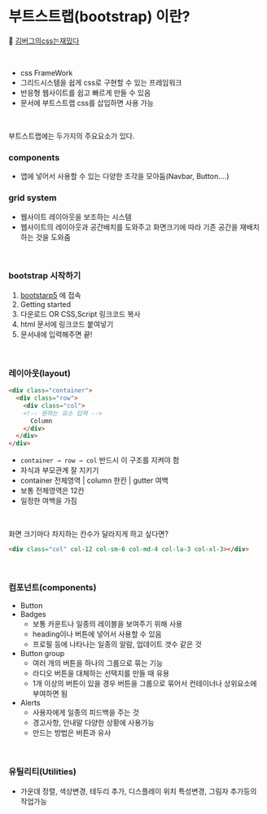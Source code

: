 # 부트스트랩(bootstrap) 이란?

📌 [김버그의css는재밌다](https://edu.goorm.io/lecture/20583/%25EA%25B9%2580%25EB%25B2%2584%25EA%25B7%25B8%25EC%259D%2598-html-css%25EB%258A%2594-%25EC%259E%25AC%25EB%25B0%258C%25EB%258B%25A4)

<br>

* css FrameWork
* 그리드시스템을 쉽게 css로 구현할 수 있는 프레임워크 
* 반응형 웹사이트를 쉽고 빠르게 만들 수 있음
* 문서에 부트스트랩 css를 삽입하면 사용 가능

<br>

부트스트랩에는 두가지의 주요요소가 있다.
### components
* 앱에 넣어서 사용할 수 있는 다양한 조각을 모아둠(Navbar, Button....)
### grid system
* 웹사이트 레이아웃을 보조하는 시스템 
* 웹사이트의 레이아웃과 공간배치를 도와주고 화면크기에 따라 기존 공간을 재배치 하는 것을 도와줌 

<br>

### bootstrap 시작하기
1. [bootstarp5](https://getbootstrap.com/docs/5.3/getting-started/introduction/) 에 접속
2. Getting started
3. 다운로드 OR CSS,Script 링크코드 복사
4. html 문서에 링크코드 붙여넣기
5. 문서내에 입력해주면 끝!

<br>

### 레이아웃(layout)
```html
<div class="container">
  <div class="row">
    <div class="col">
    <!-- 원하는 요소 입력 -->
      Column
    </div>
  </div>
</div>
```
* ```container → row → col``` 반드시 이 구조를 지켜야 함
* 자식과 부모관계 잘 지키기
* container 전체영역 | column 한칸 | gutter 여백
* 보통 전체영역은 12칸 
* 일정한 여백을 가짐 

<br>

화면 크기마다 차지하는 칸수가 달라지게 하고 싶다면?
```html
<div class="col" col-12 col-sm-6 col-md-4 col-la-3 col-xl-3></div>
```

<br>

### 컴포넌트(components)
* Button
* Badges
    * 보통 카운트나 일종의 레이블을 보여주기 위해 사용
    * heading이나 버튼에 넣어서 사용할 수 있음
    * 프로필 등에 나타나는 일종의 알람, 업데이트 갯수 같은 것
* Button group
    * 여러 개의 버튼을 하나의 그룹으로 묶는 기능
    * 라디오 버튼을 대체하는 선택지를 만들 때 유용
    * 1개 이상의 버튼이 있을 경우 버튼을 그룹으로 묶어서 컨테이너나 상위요소에 부여하면 됨
* Alerts
    * 사용자에게 일종의 피드백을 주는 것
    * 경고사항, 안내말 다양한 상황에 사용가능
    * 만드는 방법은 버튼과 유사

<br>

### 유틸리티(Utilities)
* 가운데 정렬, 색상변경, 테두리 추가, 디스플레이 위치 특성변경, 그림자 추가등의 작업가능 
